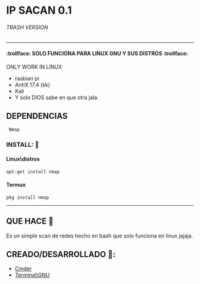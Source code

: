 # IP SACAN 0.1 
###### TRASH VERSION 
______________________________________

####  :trollface: SOLO FUNCIONA PARA LINUX GNU Y SUS DISTROS :trollface:
ONLY WORK IN LINUX

* rasbian pi
* AntiX 17.4 (kk)
* Kali 
* Y solo DIOS sabe en que otra jala.
## DEPENDENCIAS
```
 Nmap
 ```
 ###   INSTALL: :toilet:
 
 #### Linux\distros
 ```
 apt-get install nmap
 ```
 #### Termux
 ```
 pkg install nmap
 ```
 ----------------------------------------------
 ## QUE HACE :satellite:
 Es un simple scan de redes hecho en bash que solo funciona en linux jajaja.

## CREADO/DESARROLLADO 🍺:

* [Cmder](https://cmder.net/)
* [Terminal\GNU ](http://3g2upl4pq6kufc4m.onion/ ) 
